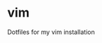 vim
===

Dotfiles for my vim installation

[solarized]: https://github.com/altercation/vim-colors-solarized.git
